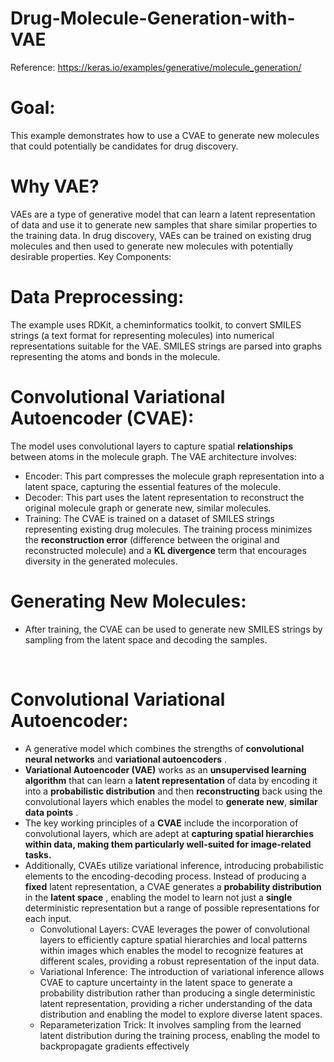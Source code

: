 # Drug-Molecule-Generation-with-VAE

Reference: https://keras.io/examples/generative/molecule_generation/


# Goal:

This example demonstrates how to use a CVAE to generate new molecules that could potentially be candidates for drug discovery.

# Why VAE?

VAEs are a type of generative model that can learn a latent representation of data and use it to generate new samples that share similar properties to the training data.
In drug discovery, VAEs can be trained on existing drug molecules and then used to generate new molecules with potentially desirable properties.
Key Components:

# Data Preprocessing:

The example uses RDKit, a cheminformatics toolkit, to convert SMILES strings (a text format for representing molecules) into numerical representations suitable for the VAE.
SMILES strings are parsed into graphs representing the atoms and bonds in the molecule.

# Convolutional Variational Autoencoder (CVAE):

The model uses convolutional layers to capture spatial **relationships** between atoms in the molecule graph.
The VAE architecture involves:
- Encoder: This part compresses the molecule graph representation into a latent space, capturing the essential features of the molecule.
- Decoder: This part uses the latent representation to reconstruct the original molecule graph or generate new, similar molecules.
- Training: The CVAE is trained on a dataset of SMILES strings representing existing drug molecules.
The training process minimizes the **reconstruction error** (difference between the original and reconstructed molecule) and a **KL divergence** term that encourages diversity in the generated molecules.

# Generating New Molecules:

- After training, the CVAE can be used to generate new SMILES strings by sampling from the latent space and decoding the samples.
<br>

# Convolutional Variational Autoencoder:

- A generative model which combines the strengths of **convolutional neural networks** and **variational autoencoders** .
- **Variational Autoencoder (VAE)** works as an **unsupervised learning algorithm** that can learn a **latent representation** of data by encoding it into a **probabilistic distribution** and then **reconstructing** back using the convolutional layers which enables the model to **generate new**, **similar data points** .
- The key working principles of a **CVAE** include the incorporation of convolutional layers, which are adept at **capturing spatial hierarchies within data, making them particularly well-suited for image-related tasks.**
- Additionally, CVAEs utilize variational inference, introducing probabilistic elements to the encoding-decoding process. Instead of producing a **fixed** latent representation, a CVAE generates a **probability distribution** in the **latent space** , enabling the model to learn not just a **single** deterministic representation but a range of possible representations for each input. <br>
  - Convolutional Layers: CVAE leverages the power of convolutional layers to efficiently capture spatial hierarchies and local patterns within images which enables the model to recognize features at different scales, providing a robust representation of the input data.
  - Variational Inference: The introduction of variational inference allows CVAE to capture uncertainty in the latent space to generate a probability distribution rather than producing a single deterministic latent representation, providing a richer understanding of the data distribution and enabling the model to explore diverse latent spaces.
  - Reparameterization Trick: It involves sampling from the learned latent distribution during the training process, enabling the model to backpropagate gradients effectively

